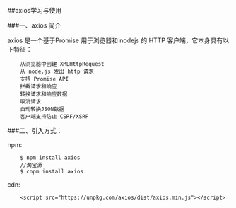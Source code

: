 ##axios学习与使用

###一、axios 简介

axios 是一个基于Promise 用于浏览器和 nodejs 的 HTTP 客户端，它本身具有以下特征：

		从浏览器中创建 XMLHttpRequest
		从 node.js 发出 http 请求
		支持 Promise API
		拦截请求和响应
		转换请求和响应数据
		取消请求
		自动转换JSON数据
		客户端支持防止 CSRF/XSRF
		
###二、引入方式：

npm:

		$ npm install axios
		//淘宝源
		$ cnpm install axios

cdn:

		<script src="https://unpkg.com/axios/dist/axios.min.js"></script>
